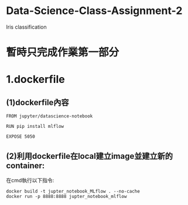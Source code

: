 # Data-Science-Class-Assignment-2
Iris classification

# 暫時只完成作業第一部分

# 1.dockerfile

## (1)dockerfile內容

    FROM jupyter/datascience-notebook

    RUN pip install mlflow

    EXPOSE 5050

## (2)利用dockerfile在local建立image並建立新的container:

在cmd執行以下指令:
    
    docker build -t jupter_notebook_MLflow . --no-cache
    docker run -p 8888:8888 jupter_notebook_mlflow
